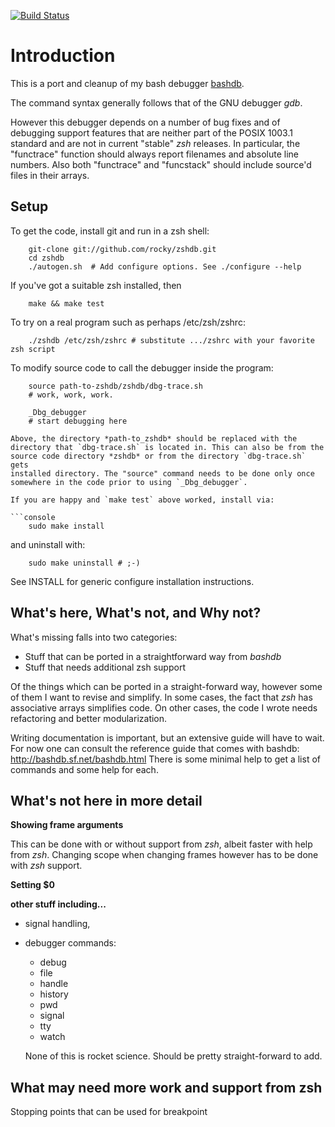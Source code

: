 [![Build Status](https://travis-ci.org/rocky/zshdb.png)](https://travis-ci.org/[YOUR_GITHUB_USERNAME]/[zshdb])

Introduction
============

This is a port and cleanup of my bash debugger [bashdb](http://bashdb.sf.net).

The command syntax generally follows that of the GNU debugger *gdb*.

However this debugger depends on a number of bug fixes and of debugging
support features that are neither part of the POSIX 1003.1 standard
and are not in current "stable" *zsh* releases. In particular, the
"functrace" function should always report filenames and absolute line
numbers.  Also both "functrace" and "funcstack" should include
source'd files in their arrays.

Setup
-----

To get the code, install git and run in a zsh shell:

```console
    git-clone git://github.com/rocky/zshdb.git
    cd zshdb
    ./autogen.sh  # Add configure options. See ./configure --help
```

If you've got a suitable zsh installed, then

```console
    make && make test
```

To try on a real program such as perhaps /etc/zsh/zshrc:

```shell
    ./zshdb /etc/zsh/zshrc # substitute .../zshrc with your favorite zsh script
```

To modify source code to call the debugger inside the program:

```shell
    source path-to-zshdb/zshdb/dbg-trace.sh
    # work, work, work.

    _Dbg_debugger
    # start debugging here

Above, the directory *path-to_zshdb* should be replaced with the
directory that `dbg-trace.sh` is located in. This can also be from the
source code directory *zshdb* or from the directory `dbg-trace.sh` gets
installed directory. The "source" command needs to be done only once
somewhere in the code prior to using `_Dbg_debugger`.

If you are happy and `make test` above worked, install via:

```console
    sudo make install
```

and uninstall with:

```console
    sudo make uninstall # ;-)
```

See INSTALL for generic configure installation instructions.

What's here, What's not, and Why not?
-------------------------------------

What's missing falls into two categories:

* Stuff that can be ported in a straightforward way from *bashdb*
* Stuff that needs additional zsh support

Of the things which can be ported in a straight-forward way, however
some of them I want to revise and simplify. In some cases, the fact
that *zsh* has associative arrays simplifies code. On other cases, the
code I wrote needs refactoring and better modularization.

Writing documentation is important, but an extensive guide will have
to wait. For now one can consult the reference guide that comes with
bashdb: http://bashdb.sf.net/bashdb.html There is some minimal help to
get a list of commands and some help for each.

What's not here in more detail
------------------------------

**Showing frame arguments**

This can be done with or without support from *zsh*, albeit faster with
help from *zsh*. Changing scope when changing frames however has to be
done with *zsh* support.

**Setting $0**

**other stuff including...**

* signal handling,
* debugger commands:
  *  debug
  *  file
  *  handle
  *  history
  *  pwd
  *  signal
  *  tty
  *  watch

  None of this is rocket science. Should be pretty straight-forward to
  add.

What may need more work and support from zsh
---------------------------------------------

Stopping points that can be used for breakpoint
